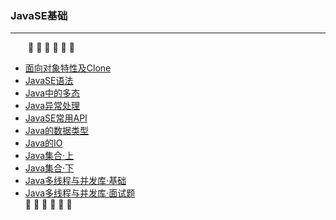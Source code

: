 ### JavaSE基础
---
&emsp;&emsp;:arrow_down_small: :arrow_down_small: :arrow_down_small: :arrow_down_small: :arrow_down_small: :arrow_down_small:
- [面向对象特性及Clone](https://github.com/Cynaith/Java-Daily-Interview/blob/master/JavaSE%E5%9F%BA%E7%A1%80/Java%E9%9D%A2%E5%90%91%E5%AF%B9%E8%B1%A1.md)
- [JavaSE语法](https://github.com/Cynaith/Java-Daily-Interview/blob/master/JavaSE%E5%9F%BA%E7%A1%80/JavaSE%E8%AF%AD%E6%B3%95.md)
- [Java中的多态](https://github.com/Cynaith/Java-Daily-Interview/blob/master/JavaSE%E5%9F%BA%E7%A1%80/Java%E4%B8%AD%E7%9A%84%E5%A4%9A%E6%80%81.md)
- [Java异常处理](https://github.com/Cynaith/Java-Daily-Interview/blob/master/JavaSE%E5%9F%BA%E7%A1%80/Java%E5%BC%82%E5%B8%B8%E5%A4%84%E7%90%86.md)
- [JavaSE常用API](https://github.com/Cynaith/Java-Daily-Interview/blob/master/JavaSE%E5%9F%BA%E7%A1%80/JavaSE%E5%B8%B8%E7%94%A8API.md)
- [Java的数据类型](https://github.com/Cynaith/Java-Daily-Interview/blob/master/JavaSE%E5%9F%BA%E7%A1%80/Java%E7%9A%84%E6%95%B0%E6%8D%AE%E7%B1%BB%E5%9E%8B.md)
- [Java的IO](https://github.com/Cynaith/Java-Daily-Interview/blob/master/JavaSE%E5%9F%BA%E7%A1%80/Java%E7%9A%84IO.md)
- [Java集合·上](https://github.com/Cynaith/Java-Daily-Interview/blob/master/JavaSE%E5%9F%BA%E7%A1%80/Java%E9%9B%86%E5%90%88%C2%B7%E4%B8%8A.md)
- [Java集合·下](https://github.com/Cynaith/Java-Daily-Interview/blob/master/JavaSE%E5%9F%BA%E7%A1%80/Java%E9%9B%86%E5%90%88%C2%B7%E4%B8%AD.md)
- [Java多线程与并发库·基础](https://github.com/Cynaith/Java-Daily-Interview/blob/master/JavaSE%E5%9F%BA%E7%A1%80/Java%E5%A4%9A%E7%BA%BF%E7%A8%8B%E4%B8%8E%E5%B9%B6%E5%8F%91%E5%BA%93%C2%B7%E5%9F%BA%E7%A1%80.md)
- [Java多线程与并发库·面试题](https://github.com/Cynaith/Java-Daily-Interview/blob/master/JavaSE%E5%9F%BA%E7%A1%80/Java%E5%A4%9A%E7%BA%BF%E7%A8%8B%E4%B8%8E%E5%B9%B6%E5%8F%91%E5%BA%93%C2%B7%E9%9D%A2%E8%AF%95%E9%A2%98.md)
<br/>:arrow_up_small: :arrow_up_small: :arrow_up_small: :arrow_up_small: :arrow_up_small: :arrow_up_small:

